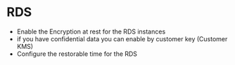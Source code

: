 
# RDS


- Enable the Encryption at rest for the RDS instances
- if you have confidential data you can enable by customer key (Customer KMS)
- Configure the restorable time for the RDS
